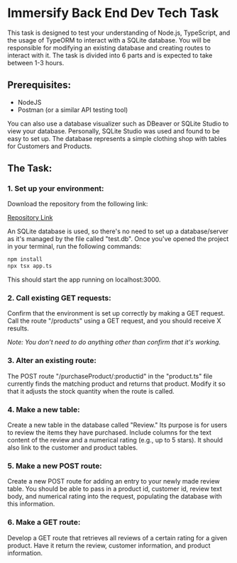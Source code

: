 # Immersify Back End Dev Tech Task

This task is designed to test your understanding of Node.js, TypeScript, and the usage of TypeORM to interact with a SQLite database. You will be responsible for modifying an existing database and creating routes to interact with it. The task is divided into 6 parts and is expected to take between 1-3 hours.

## Prerequisites:

- NodeJS
- Postman (or a similar API testing tool)

You can also use a database visualizer such as DBeaver or SQLite Studio to view your database. Personally, SQLite Studio was used and found to be easy to set up. The database represents a simple clothing shop with tables for Customers and Products.

## The Task:

### 1. Set up your environment:

Download the repository from the following link:

[Repository Link](<repository_link>)

An SQLite database is used, so there's no need to set up a database/server as it's managed by the file called "test.db". Once you've opened the project in your terminal, run the following commands:

```bash
npm install
npx tsx app.ts
```

This should start the app running on localhost:3000.

### 2. Call existing GET requests:

Confirm that the environment is set up correctly by making a GET request. Call the route "/products" using a GET request, and you should receive X results.

*Note: You don’t need to do anything other than confirm that it's working.*

### 3. Alter an existing route:

The POST route "/purchaseProduct/:productid" in the "product.ts" file currently finds the matching product and returns that product. Modify it so that it adjusts the stock quantity when the route is called.

### 4. Make a new table:

Create a new table in the database called "Review." Its purpose is for users to review the items they have purchased. Include columns for the text content of the review and a numerical rating (e.g., up to 5 stars). It should also link to the customer and product tables.

### 5. Make a new POST route:

Create a new POST route for adding an entry to your newly made review table. You should be able to pass in a product id, customer id, review text body, and numerical rating into the request, populating the database with this information.

### 6. Make a GET route:

Develop a GET route that retrieves all reviews of a certain rating for a given product. Have it return the review, customer information, and product information.
